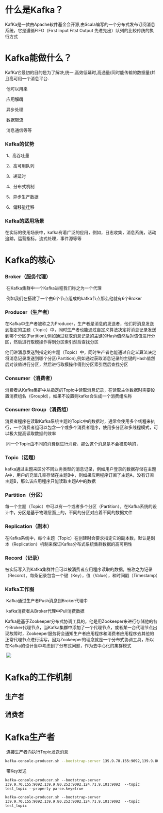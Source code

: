 # 什么是Kafka？

​		KafKa是一款由Apache软件基金会开源,由Scala编写的一个分布式发布订阅消息系统，它是遵循FIFO（First Input Fitst Output      先进先出）队列的比较传统的执行方式 

# Kafka能做什么？

​		KafKa它最初的目的是为了解决,统一,高效低延时,高通量(同时能传输的数据量)并且高可用一个消息平台.

​		他可以用来

​			应用解耦

​			异步处理

​			数据限流

​			消息通信等等

### Kafka的优势

​		1、高吞吐量

​		2、高可用队列

​		3、递延时

​		4、分布式机制

​		5、异步生产数据

​		6、偏移量迁移

### Kafka的适用场景

​		在实际的使用场景中，kafka有着广泛的应用，例如，日志收集，消息系统，活动追踪，运营指标，流式处理，事件源等等

# Kafka的核心

### Broker（服务代理）

​			在Kafka集群中一个Kafka进程我们称之为一个代理

​			例如我们在搭建了一个由6个节点组成的kafka节点那么他就有6个Broker

### Producer（生产者）

​			在Kafka中生产者被称之为Producer，生产者是消息的发送者，他们将消息发送到指定的主题（Topic）中，同时生产者也能通过自定义算法决定将消息记录发送到哪个分区(Partition),例如通过获取消息记录的主键的Hash值然后对该值进行分区，然后进行取模操作得到分区索引然后查找分区

​			他们讲消息发送到指定的主题（Topic）中，同时生产者也能通过自定义算法决定将消息记录发送到哪个分区(Partition),例如通过获取消息记录的主键的Hash值然后对该值进行分区，然后进行取模操作得到分区索引然后查找分区

### Consumer（消费者）

​			消费者从Kafka集群中从指定的Topic中读取消息记录，在读取主体数据时需要设置消费组名（GroupId），如果不设置则kafka会生成一个消费组名称

### Consumer Group（消费组）

​			消费者程序在读取Kafka系统主题的Topic中的数据时，通常会使用多个线程来执行，一个消费者组可以包含一个或多个消费者程序，使用多分区和多线程模式，可以极大提高读取数据的效率

​			同一个Topic由不同的消费组进行消费，那么这个消息是不会被影响的，

### Topic（话题）	

​			kafka通过主题来区分不同业务类型的消息记录，例如用户登录的数据存储在主题A中，用户的充值几率存储在主题B中，则如果应用程序订阅了主题A，没有订阅主题B，那么该应用程序只能读取主题A中的数据



### Partition（分区）

​			每一个主题（Topic）中可以有一个或者多个分区（Partition），在Kafka系统的设计中，分区是基于物理层面上的，不同的分区对应着不同的数据文件



### Replication（副本）

​			在Kafka系统中，每个主题（Topic）在创建时会要求指定它的副本数，默认是副本（Replication）机制来保证Kafka分布式系统集群数据的高可用性



### Record（记录）

​			被实际写入到Kafka集群并且可以被消费者应用程序读取的数据，被称之为记录（Record），每条记录包含一个键（Key），值（Value），和时间戳（Timestamp）

### Kafka工作图

​		Kafka通过生产者Push消息到Broker代理中



​		kafka消费者从Broker代理中Pull消费数据



​		Kafka是基于Zookeeper分布式协调工具的，他是用Zookeeper来进行存储他的各个Broker代理节点，当Kafka集群中添加了一个代理节点，或者某一台代理节点出现故障时，Zookeeper服务将会通知生产者应用程序和消费者应用程序去其他的正常代理节点进行读写，因为Zookeeper的理念就是一个分布式协调工具，所以在Kafka的设计当中考虑到了分布式问题，作为去中心化的集群模式

​		![](https://blog-kang.oss-cn-beijing.aliyuncs.com/UTOOLS1568283736061.png)

# Kafka的工作机制

## 生产者



## 消费者



# Kafka生产者

​		连接生产者向执行Topic发送消息

```sh
kafka-console-producer.sh --bootstrap-server 139.9.70.155:9092,139.9.80.252:9092,124.71.9.101:9092  --topic test_topic
```

​		带Key发送

```
kafka-console-producer.sh --bootstrap-server 139.9.70.155:9092,139.9.80.252:9092,124.71.9.101:9092  --topic test_topic --property parse.key=true
```





```
kafka-console-producer.sh --bootstrap-server 139.9.70.155:9092,139.9.80.252:9092,124.71.9.101:9092  --topic test_topic
```


